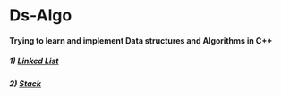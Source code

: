 # Ds-Algo
#### Trying to learn and implement Data structures and Algorithms in C++

##### 1) [Linked List](https://github.com/Ashish-012/Ds-Algo/tree/master/Linked-list)
##### 2) [Stack](https://github.com/Ashish-012/Ds-Algo/tree/master/Stack)
